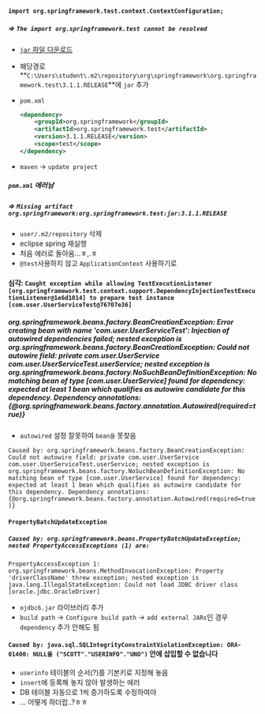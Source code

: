 #### `import org.springframework.test.context.ContextConfiguration;`

##### => `The import org.springframework.test cannot be resolved`

- [`jar` 파일 다운로드](https://jar-download.com/artifacts/org.springframework/spring-test)

- 해당경로 **`C:\Users\student\.m2\repository\org\springframework\org.springframework.test\3.1.1.RELEASE`**에 `jar` 추가

- `pom.xml`

  ```xml
  <dependency>
      <groupId>org.springframework</groupId>
      <artifactId>org.springframework.test</artifactId>
      <version>3.1.1.RELEASE</version>
      <scope>test</scope>
  </dependency>
  ```

- `maven` -> `update project`

  

##### `pom.xml` 에러남

##### => `Missing artifact org.springframework:org.springframework.test:jar:3.1.1.RELEASE`

- `user/.m2/repository` 삭제
- eclipse spring 재실행
- 처음 에러로 돌아옴...ㅎ,.ㅎ
- `@test`사용하지 않고 `ApplicationContext` 사용하기로











#### 심각: `Caught exception while allowing TestExecutionListener [org.springframework.test.context.support.DependencyInjectionTestExecutionListener@1e6d1014] to prepare test instance [com.user.UserServiceTest@76707e36]`
##### org.springframework.beans.factory.BeanCreationException: Error creating bean with name 'com.user.UserServiceTest': Injection of autowired dependencies failed; nested exception is org.springframework.beans.factory.BeanCreationException: Could not autowire field: private com.user.UserService com.user.UserServiceTest.userService; nested exception is org.springframework.beans.factory.NoSuchBeanDefinitionException: No matching bean of type [com.user.UserService] found for dependency: expected at least 1 bean which qualifies as autowire candidate for this dependency. Dependency annotations: {@org.springframework.beans.factory.annotation.Autowired(required=true)}

- `autowired` 설정 잘못하여 `bean을` 못찾음









`Caused by: org.springframework.beans.factory.BeanCreationException: Could not autowire field: private com.user.UserService com.user.UserServiceTest.userService; nested exception is org.springframework.beans.factory.NoSuchBeanDefinitionException: No matching bean of type [com.user.UserService] found for dependency: expected at least 1 bean which qualifies as autowire candidate for this dependency. Dependency annotations: {@org.springframework.beans.factory.annotation.Autowired(required=true)}`





#### `PropertyBatchUpdateException`

##### `Caused by: org.springframework.beans.PropertyBatchUpdateException; nested PropertyAccessExceptions (1) are:`
`PropertyAccessException 1: org.springframework.beans.MethodInvocationException: Property 'driverClassName' threw exception; nested exception is java.lang.IllegalStateException: Could not load JDBC driver class [oracle.jdbc.OracleDriver]`

- `ojdbc6.jar` 라이브러리 추가
- `build path` -> `Configure build path` ->  `add external JARs`인 경우 `dependency` 추가 안해도 됨



#### `Caused by: java.sql.SQLIntegrityConstraintViolationException: ORA-01400: NULL을 ("SCOTT"."USERINFO"."UNO")` 안에 삽입할 수 없습니다

- `userinfo` 테이블의 순서(?)를 기본키로 지정해 놓음
- `insert`에 등록해 놓지 않아 발생하는 에러
- DB 테이블 자동으로 1씩 증가하도록 수정하여야
- ... 어떻게 하더랍..?ㅎㅎ